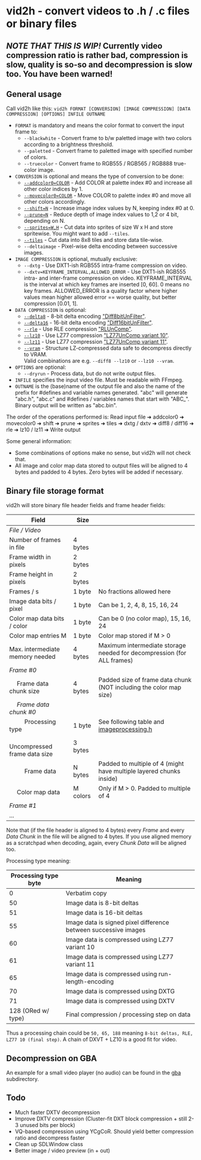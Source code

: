 # vid2h - convert videos to .h / .c files or binary files

## *NOTE THAT THIS IS WIP!* Currently video compression ratio is rather bad, compression is slow, quality is so-so and decompression is slow too. You have been warned!

## General usage

Call vid2h like this: ```vid2h FORMAT [CONVERSION] [IMAGE COMPRESSION] [DATA COMPRESSION] [OPTIONS] INFILE OUTNAME```

* ```FORMAT``` is mandatory and means the color format to convert the input frame to:
  * ```--blackwhite``` - Convert frame to b/w paletted image with two colors according to a brightness threshold.
  * ```--paletted``` - Convert frame to paletted image with specified number of colors.
  * ```--truecolor``` - Convert frame to RGB555 / RGB565 / RGB888 true-color image.
* ```CONVERSION``` is optional and means the type of conversion to be done:
  * [```--addcolor0=COLOR```](#adding-a-color-to-index--0-in-the-palette) - Add COLOR at palette index #0 and increase all other color indices by 1.
  * [```--movecolor0=COLOR```](#moving-a-color-to-index--0-in-the-palette) - Move COLOR to palette index #0 and move all other colors accordingly.
  * [```--shift=N```](#shifting-index-values) - Increase image index values by N, keeping index #0 at 0.
  * [```--prune=N```](#pruning-index-values) - Reduce depth of image index values to 1,2 or 4 bit, depending on N.
  * [```--sprites=W,H```](#generating-sprites) - Cut data into sprites of size W x H and store spritewise. You might want to add ```--tiles```.
  * [```--tiles```](#generating-8x8-tiles-for-tilemaps) - Cut data into 8x8 tiles and store data tile-wise.
  * ```--deltaimage``` - Pixel-wise delta encoding between successive images.
* ```IMAGE COMPRESSION``` is optional, mutually exclusive:
  * ```--dxtg``` - Use DXT1-ish RGB555 intra-frame compression on video.
  * ```--dxtv=KEYFRAME_INTERVAL,ALLOWED_ERROR``` - Use DXT1-ish RGB555 intra- and inter-frame compression on video. KEYFRAME_INTERVAL is the interval at which key frames are inserted [0, 60]. 0 means no key frames. ALLOWED_ERROR is a quality factor where higher values mean higher allowed error == worse quality, but better compression [0.01, 1].
* ```DATA COMPRESSION``` is optional:
  * [```--delta8```](#compressing-data) - 8-bit delta encoding ["Diff8bitUnFilter"](http://problemkaputt.de/gbatek.htm#biosdecompressionfunctions).
  * [```--delta16```](#compressing-data) - 16-bit delta encoding ["Diff16bitUnFilter"](http://problemkaputt.de/gbatek.htm#biosdecompressionfunctions).
  * [```--rle```](#compressing-data) - Use RLE compression ["RLUnComp"](http://problemkaputt.de/gbatek.htm#biosdecompressionfunctions).
  * [```--lz10```](#compressing-data) - Use LZ77 compression ["LZ77UnComp variant 10"](http://problemkaputt.de/gbatek.htm#biosdecompressionfunctions).
  * [```--lz11```](#compressing-data) - Use LZ77 compression ["LZ77UnComp variant 11"](http://problemkaputt.de/gbatek.htm#biosdecompressionfunctions).
  * [```--vram```](#compressing-data) - Structure LZ-compressed data safe to decompress directly to VRAM.  
  Valid combinations are e.g. ```--diff8 --lz10``` or ```--lz10 --vram```.
* ```OPTIONS``` are optional:
  * ```--dryrun``` - Process data, but do not write output files.
* ```INFILE``` specifies the input video file. Must be readable with FFmpeg.
* ```OUTNAME``` is the (base)name of the output file and also the name of the prefix for #defines and variable names generated. "abc" will generate "abc.h", "abc.c" and #defines / variables names that start with "ABC_". Binary output will be written as "abc.bin".

The order of the operations performed is: Read input file ➜ addcolor0 ➜ movecolor0 ➜ shift ➜ prune ➜ sprites ➜ tiles ➜ dxtg / dxtv ➜ diff8 / diff16 ➜ rle ➜ lz10 / lz11 ➜ Write output

Some general information:

* Some combinations of options make no sense, but vid2h will not check that.
* All image and color map data stored to output files will be aligned to 4 bytes and padded to 4 bytes. Zero bytes will be added if necessary.

## Binary file storage format

vid2h will store binary file header fields and frame header fields:

| Field                                      | Size     |                                                                               |
| ------------------------------------------ | -------- | ----------------------------------------------------------------------------- |
| *File / Video*                             |
| Number of frames in file                   | 4 bytes  |
| Frame width in pixels                      | 2 bytes  |
| Frame height in pixels                     | 2 bytes  |
| Frames / s                                 | 1 byte   | No fractions allowed here                                                     |
| Image data bits / pixel                    | 1 byte   | Can be 1, 2, 4, 8, 15, 16, 24                                                 |
| Color map data bits / color                | 1 byte   | Can be 0 (no color map), 15, 16, 24                                           |
| Color map entries M                        | 1 byte   | Color map stored if M > 0                                                     |
| Max. intermediate memory needed            | 4 bytes  | Maximum intermediate storage needed for decompression (for ALL frames)        |
| *Frame #0*                                 |
| &emsp; Frame data chunk size               | 4 bytes  | Padded size of frame data chunk (NOT including the color map size)            |
| &emsp; *Frame data chunk #0*               |
| &emsp; &emsp; Processing type              | 1 byte   | See following table and [imageprocessing.h](src/processing/imageprocessing.h) |
| &emsp; &emsp; Uncompressed frame data size | 3 bytes  |
| &emsp; &emsp; Frame data                   | N bytes  | Padded to multiple of 4 (might have multiple layered chunks inside)           |
| &emsp; Color map data                      | M colors | Only if M > 0. Padded to multiple of 4                                        |
| *Frame #1*                                 |
| ...                                        |

Note that (if the file header is aligned to 4 bytes) every *Frame* and every *Data Chunk* in the file will be aligned to 4 bytes. If you use aligned memory as a scratchpad when decoding, again, every *Chunk Data* will be aligned too.

Processing type meaning:

| Processing type byte | Meaning                                                         |
| -------------------- | --------------------------------------------------------------- |
| 0                    | Verbatim copy                                                   |
| 50                   | Image data is 8-bit deltas                                      |
| 51                   | Image data is 16-bit deltas                                     |
| 55                   | Image data is signed pixel difference between successive images |
| 60                   | Image data is compressed using LZ77 variant 10                  |
| 61                   | Image data is compressed using LZ77 variant 11                  |
| 65                   | Image data is compressed using run-length-encoding              |
| 70                   | Image data is compressed using DXTG                             |
| 71                   | Image data is compressed using DXTV                             |
| 128 (ORed w/ type)   | Final compression / processing step on data                     |

Thus a processing chain could be `50, 65, 188` meaning `8-bit deltas, RLE, LZ77 10 (final step)`. A chain of DXVT + LZ10 is a good fit for video.

## Decompression on GBA

An example for a small video player (no audio) can be found in the [gba](gba) subdirectory.

## Todo

* Much faster DXTV decompression
* Improve DXTV compression (Cluster-fit DXT block compression + still 2-3 unused bits per block)
* VQ-based compression using YCgCoR. Should yield better compression ratio and decompress faster
* Clean up SDLWindow class
* Better image / video preview (in + out)
